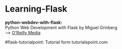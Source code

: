 # Learning-Flask
**python-webdev-with-flask:**    
Python Web Development with Flask by Miguel Grinberg   
--> [O'Reilly Media](https://www.safaribooksonline.com/library/view/python-web-development/9781491919194/video212394.html?autoStart=True)


#flask-tutorialpoint:
Tutorial form tutorialspoint.com
